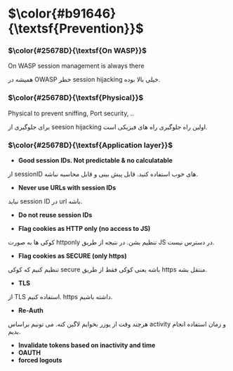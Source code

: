 $\color{#b91646}{\textsf{Prevention}}$
======================================

### $\color{#25678D}{\textsf{On WASP}}$

On WASP session management is always there

همیشه در OWASP خطر session hijacking خیلی بالا بوده.


### $\color{#25678D}{\textsf{Physical}}$

Physical to prevent sniffing, Port security, ..

برای جلوگیری از seesion hijacking اولین راه جلوگیری راه های فیزیکی است.

### $\color{#25678D}{\textsf{Application layer}}$

- **Good session IDs. Not predictable & no calculatable**

از sessionID های خوب استفاده کنید. قابل پیش بینی و قابل محاسبه نباشه.

- **Never use URLs with session IDs**

نباید session ID در url باشه.

- **Do not reuse session IDs**

- **Flag cookies as HTTP only (no access to JS)**

کوکی ها به صورت httponly تنظیم بشن. در نتیجه از طریق JS در دسترس نیست.

- **Flag cookies as SECURE (only https)**

تنظیم کنیم که کوکی secure باشه یعنی کوکی فقط از طریق https منتقل بشه.

- **TLS**

از TLS استفاده کنیم. https داشته باشیم.

- **Re-Auth**

هرچند وقت از یوزر بخوایم لاگین کنه. می تونیم براساس activity و زمان استفاده انجام بدیم.

- **Invalidate tokens based on inactivity and time**
- **OAUTH**
- **forced logouts**
